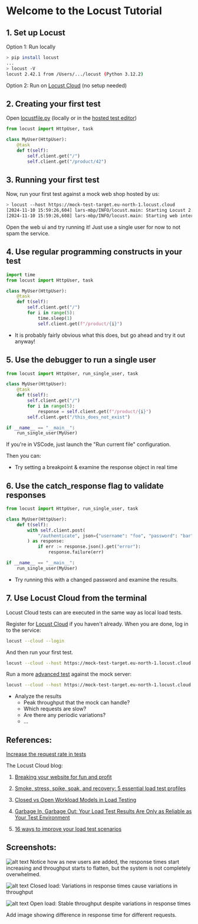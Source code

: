 # Welcome to the Locust Tutorial

## 1. Set up Locust

Option 1: Run locally

```bash
> pip install locust
...
> locust -V
locust 2.42.1 from /Users/.../locust (Python 3.12.2)
```

Option 2: Run on [Locust Cloud](https://auth.locust.cloud/signup) (no setup needed)

## 2. Creating your first test

Open [locustfile.py](locustfile.py) (locally or in the [hosted test editor](https://auth.locust.cloud/editor))

```python
from locust import HttpUser, task

class MyUser(HttpUser):
    @task
    def t(self):
        self.client.get("/")
        self.client.get("/product/42")
```

## 3. Running your first test

Now, run your first test against a mock web shop hosted by us:

```bash
> locust --host https://mock-test-target.eu-north-1.locust.cloud
[2024-11-10 15:59:26,604] lars-mbp/INFO/locust.main: Starting Locust 2.42.1
[2024-11-10 15:59:26,608] lars-mbp/INFO/locust.main: Starting web interface at http://0.0.0.0:8089
```

Open the web ui and try running it! Just use a single user for now to not spam the service.

## 4. Use regular programming constructs in your test

```python
import time
from locust import HttpUser, task

class MyUser(HttpUser):
    @task
    def t(self):
        self.client.get("/")
        for i in range(5):
            time.sleep(1)
            self.client.get(f"/product/{i}")
```

* It is probably fairly obvious what this does, but go ahead and try it out anyway!

## 5. Use the debugger to run a single user

```python
from locust import HttpUser, run_single_user, task

class MyUser(HttpUser):
    @task
    def t(self):
        self.client.get("/")
        for i in range(5):
            response = self.client.get(f"/product/{i}")
        self.client.get("/this_does_not_exist")

if __name__ == "__main__":
    run_single_user(MyUser)
```

If you're in VSCode, just launch the "Run current file" configuration.

Then you can:

* Try setting a breakpoint & examine the response object in real time

## 6. Use the catch_response flag to validate responses

```python
from locust import HttpUser, run_single_user, task

class MyUser(HttpUser):
    def t(self):
        with self.client.post(
            "/authenticate", json={"username": "foo", "password": "bar"}, catch_response=True
        ) as response:
            if err := response.json().get("error"):
                response.failure(err)

if __name__ == "__main__":
    run_single_user(MyUser)
```

* Try running this with a changed password and examine the results.

## 7. Use Locust Cloud from the terminal

Locust Cloud tests can are executed in the same way as local load tests.

Register for [Locust Cloud](https://auth.locust.cloud/signup) if you haven't already. When you are done, log in to the service:

```bash
locust --cloud --login
```

And then run your first test.

```bash
locust --cloud --host https://mock-test-target.eu-north-1.locust.cloud --users 100
```

Run a more [advanced test](locustfile_advanced.py) against the mock server:

```bash
locust --cloud --host https://mock-test-target.eu-north-1.locust.cloud -f locustfile_advanced.py --users 100 --rate 5
```

* Analyze the results
  * Peak throughput that the mock can handle?
  * Which requests are slow?
  * Are there any periodic variations?
  * ...

## References:

[Increase the request rate in tests](https://docs.locust.io/en/stable/increasing-request-rate.html)

The Locust Cloud blog:

1. [Breaking your website for fun and profit](https://locust.cloud/blog/performance-testing-part-1)

2. [Smoke, stress, spike, soak, and recovery: 5 essential load test profiles](https://locust.cloud/blog/5-essential-load-test-profiles)

3. [Closed vs Open Workload Models in Load Testing](https://locust.cloud/blog/closed-vs-open-workload-models)

4. [Garbage In, Garbage Out: Your Load Test Results Are Only as Reliable as Your Test Environment](https://locust.cloud/blog/performance-test-environments)

5. [16 ways to improve your load test scenarios](https://locust.cloud/blog/16-ways-to-improve-your-load-test-scenarios)

## Screenshots:

![alt text](https://cdn.prod.website-files.com/66596d70fa45b7e4c8ec4997/6731d678eab6e1028e060332_closed_load_rampup.png)
Notice how as new users are added, the response times start increasing and throughput starts to flatten, but the system is not completely overwhelmed.

![alt text](https://cdn.prod.website-files.com/66596d70fa45b7e4c8ec4997/6731d677f7c25db1c8ea12cd_closed_load_variations.png)
Closed load: Variations in response times cause variations in throughput

![alt text](https://cdn.prod.website-files.com/66596d70fa45b7e4c8ec4997/6731d677110f61ca6749f8a3_open_load_stable_throuhgput.png)
Open load: Stable throughput despite variations in response times

Add image showing difference in response time for different requests.
